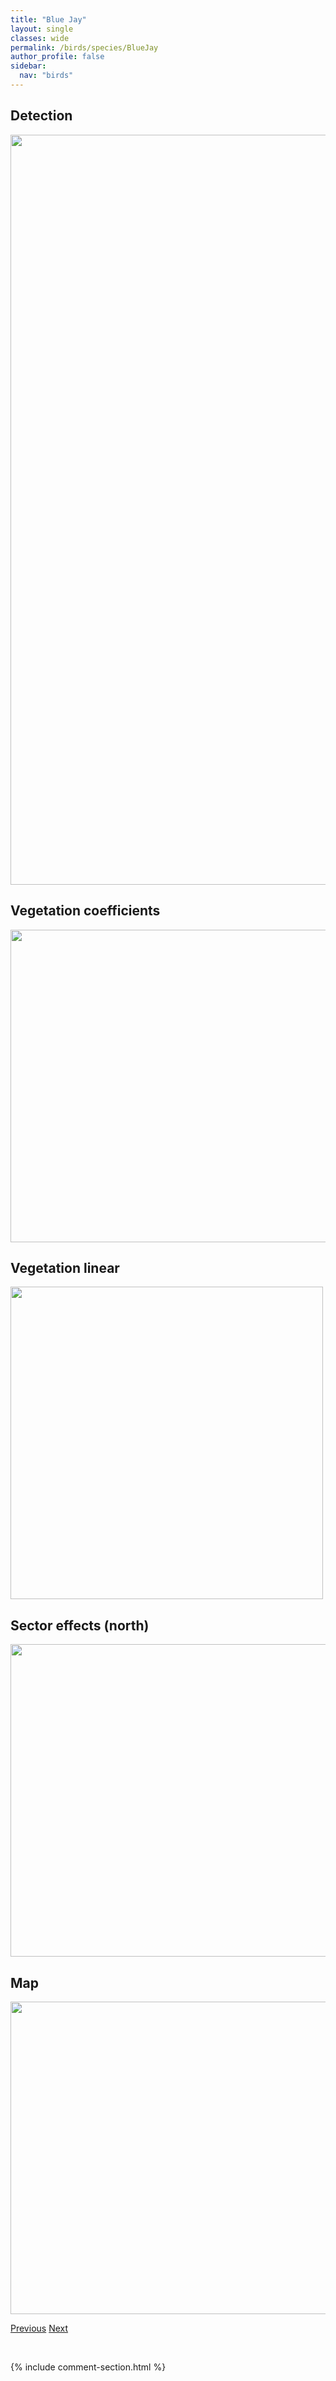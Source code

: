 ```yaml
---
title: "Blue Jay"
layout: single
classes: wide
permalink: /birds/species/BlueJay
author_profile: false
sidebar:
  nav: "birds"
---
```


<h2>Detection</h2>

<a href="https://drive.google.com/uc?export=view&id=1Snx5Sl8_9xEaIUeD9XmUju8_B6_zAriH">
<img src="https://drive.google.com/uc?export=view&id=1Snx5Sl8_9xEaIUeD9XmUju8_B6_zAriH" height = "1200" width = "800">
</a>

<h2>Vegetation coefficients</h2>

<a href="https://drive.google.com/uc?export=view&id=1b4ZR6lEA8ELiOmRXJ2xxWXfmgsnvDxT_">
<img src="https://drive.google.com/uc?export=view&id=1b4ZR6lEA8ELiOmRXJ2xxWXfmgsnvDxT_" height = "500" width = "1000">
</a>

<h2>Vegetation linear</h2>

<a href="https://drive.google.com/uc?export=view&id=113cS0ZbZ3Z3qIWNEVMB2zrQJyW00QvkK">
<img src="https://drive.google.com/uc?export=view&id=113cS0ZbZ3Z3qIWNEVMB2zrQJyW00QvkK" height = "500" width = "500">
</a>

<h2>Sector effects (north)</h2>

<a href="https://drive.google.com/uc?export=view&id=1jfy3vD1yPcMCYsMnM36VsAe4osO3LUn2">
<img src="https://drive.google.com/uc?export=view&id=1jfy3vD1yPcMCYsMnM36VsAe4osO3LUn2" height = "500" width = "1000">
</a>

<h2>Map</h2>

<a href="https://drive.google.com/uc?export=view&id=1pnUgGMxVZFoQFWi0vW857ebUaBf-KUWc">
<img src="https://drive.google.com/uc?export=view&id=1pnUgGMxVZFoQFWi0vW857ebUaBf-KUWc" height = "500" width = "1500">
</a>

<a href="/birds/species/BlueheadedVireo/" class="pagination--pager" title="Blue-headed Vireo">Previous</a> <a href="/birds/species/BlackTern/" class="pagination--pager" title="Black Tern">Next</a>

<p>&nbsp;</p>

{% include comment-section.html %}
